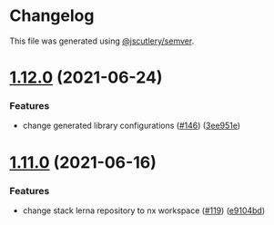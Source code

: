 # Changelog

This file was generated using
[@jscutlery/semver](https://github.com/jscutlery/semver).

# [1.12.0](https://github.com/tractr/stack/compare/api-1.11.0...api-1.12.0) (2021-06-24)

### Features

- change generated library configurations
  ([#146](https://github.com/tractr/stack/issues/146))
  ([3ee951e](https://github.com/tractr/stack/commit/3ee951e998b6e7d4bcbf9f66d4216ce155958cea))

# [1.11.0](https://github.com/tractr/stack/compare/api-1.10.2...api-1.11.0) (2021-06-16)

### Features

- change stack lerna repository to nx workspace
  ([#119](https://github.com/tractr/stack/issues/119))
  ([e9104bd](https://github.com/tractr/stack/commit/e9104bde081619c0f3752bb9d129e19d1d6bda5d))
